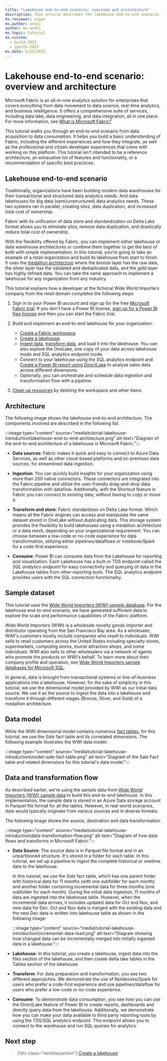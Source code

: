 ```yaml
---
title: "Lakehouse end-to-end scenario: overview and architecture"
description: This article describes the lakehouse end-to-end scenario including its architecture, the various components involved in its implementation, and the semantic model used.
ms.reviewer: sngun
ms.author: arali
author: ms-arali
ms.topic: tutorial
ms.custom:
  - build-2023
  - ignite-2023
ms.date: 5/23/2023
---
```


# Lakehouse end-to-end scenario: overview and architecture

Microsoft Fabric is an all-in-one analytics solution for enterprises that covers everything from data movement to data science, real-time analytics, and business intelligence. It offers a comprehensive suite of services, including data lake, data engineering, and data integration, all in one place. For more information, see [What is Microsoft Fabric?](../get-started/microsoft-fabric-overview.md)

This tutorial walks you through an end-to-end scenario from data acquisition to data consumption. It helps you build a basic understanding of Fabric, including the different experiences and how they integrate, as well as the professional and citizen developer experiences that come with working on this platform. This tutorial isn't intended to be a reference architecture, an exhaustive list of features and functionality, or a recommendation of specific best practices.

## Lakehouse end-to-end scenario

Traditionally, organizations have been building modern data warehouses for their transactional and structured data analytics needs. And data lakehouses for big data (semi/unstructured) data analytics needs. These two systems ran in parallel, creating silos, data duplication, and increased total cost of ownership.

Fabric with its unification of data store and standardization on Delta Lake format allows you to eliminate silos, remove data duplication, and drastically reduce total cost of ownership.

With the flexibility offered by Fabric, you can implement either lakehouse or data warehouse architectures or combine them together to get the best of both with simple implementation. In this tutorial, you're going to take an example of a retail organization and build its lakehouse from start to finish. It uses the [medallion architecture](/azure/databricks/lakehouse/medallion) where the bronze layer has the raw data, the silver layer has the validated and deduplicated data, and the gold layer has highly refined data. You can take the same approach to implement a lakehouse for any organization from any industry.

This tutorial explains how a developer at the fictional Wide World Importers company from the retail domain completes the following steps:

1. Sign in to your Power BI account and sign up for the free [Microsoft Fabric trial](../get-started/fabric-trial.md). If you don't have a Power BI license, [sign up for a Power BI free license](https://app.fabric.microsoft.com) and then you can start the Fabric trial.

1. Build and implement an end-to-end lakehouse for your organization:

   * [Create a Fabric workspace](tutorial-lakehouse-get-started.md).
   * [Create a lakehouse](tutorial-build-lakehouse.md).
   * [Ingest data](tutorial-lakehouse-data-ingestion.md), [transform data](tutorial-lakehouse-data-preparation.md), and load it into the lakehouse. You can also explore the OneLake, one copy of your data across lakehouse mode and SQL analytics endpoint mode.
   * Connect to your lakehouse using the SQL analytics endpoint and [Create a Power BI report using DirectLake](tutorial-lakehouse-build-report.md) to analyze sales data across different dimensions.
   * Optionally, you can orchestrate and schedule data ingestion and transformation flow with a pipeline.

1. [Clean up resources](tutorial-lakehouse-clean-up.md) by deleting the workspace and other items.

## Architecture

The following image shows the lakehouse end-to-end architecture. The components involved are described in the following list.

:::image type="content" source="media\tutorial-lakehouse-introduction\lakehouse-end-to-end-architecture.png" alt-text="Diagram of the end-to-end architecture of a lakehouse in Microsoft Fabric.":::

* **Data sources**: Fabric makes it quick and easy to connect to Azure Data Services, as well as other cloud-based platforms and on-premises data sources, for streamlined data ingestion.

* **Ingestion**: You can quickly build insights for your organization using more than 200 native connectors. These connectors are integrated into the Fabric pipeline and utilize the user-friendly drag-and-drop data transformation with dataflow. Additionally, with the Shortcut feature in Fabric you can connect to existing data, without having to copy or move it.

* **Transform and store**: Fabric standardizes on Delta Lake format. Which means all the Fabric engines can access and manipulate the same dataset stored in OneLake without duplicating data. This storage system provides the flexibility to build lakehouses using a medallion architecture or a data mesh, depending on your organizational requirement. You can choose between a low-code or no-code experience for data transformation, utilizing either pipelines/dataflows or notebook/Spark for a code-first experience.

* **Consume**: Power BI can consume data from the Lakehouse for reporting and visualization. Each Lakehouse has a built-in TDS endpoint called the *SQL analytics endpoint* for easy connectivity and querying of data in the Lakehouse tables from other reporting tools. The SQL analytics endpoint provides users with the SQL connection functionality.

## Sample dataset

This tutorial uses the [Wide World Importers (WWI) sample database](/sql/samples/wide-world-importers-what-is?view=sql-server-ver16&preserve-view=true). For the lakehouse end-to-end scenario, we have generated sufficient data to explore the scale and performance capabilities of the Fabric platform.

Wide World Importers (WWI) is a wholesale novelty goods importer and distributor operating from the San Francisco Bay area. As a wholesaler, WWI's customers mostly include companies who resell to individuals. WWI sells to retail customers across the United States including specialty stores, supermarkets, computing stores, tourist attraction shops, and some individuals. WWI also sells to other wholesalers via a network of agents who promote the products on WWI's behalf. To learn more about their company profile and operation, see [Wide World Importers sample databases for Microsoft SQL](/sql/samples/wide-world-importers-what-is?view=sql-server-ver16&preserve-view=true).

In general, data is brought from transactional systems or line-of-business applications into a lakehouse. However, for the sake of simplicity in this tutorial, we use the dimensional model provided by WWI as our initial data source. We use it as the source to ingest the data into a lakehouse and transform it through different stages (Bronze, Silver, and Gold) of a medallion architecture.

## Data model

While the WWI dimensional model contains numerous [fact tables](../data-warehouse/dimensional-modeling-fact-tables.md), for this tutorial, we use the *Sale* fact table and its correlated dimensions. The following example illustrates the WWI data model:

:::image type="content" source="media\tutorial-lakehouse-introduction\model-sale-fact-table.png" alt-text="Diagram of the Sale Fact table and related dimensions for this tutorial's data model.":::

## Data and transformation flow

As described earlier, we're using the sample data from [Wide World Importers (WWI) sample data](/sql/samples/wide-world-importers-what-is?view=sql-server-ver16&preserve-view=true) to build this end-to-end lakehouse. In this implementation, the sample data is stored in an Azure Data storage account in Parquet file format for all the tables. However, in real-world scenarios, data would typically originate from various sources and in diverse formats.

The following image shows the source, destination and data transformation:

:::image type="content" source="media\tutorial-lakehouse-introduction\data-transformation-flow.png" alt-text="Diagram of how data flows and transforms in Microsoft Fabric.":::

* **Data Source**: The source data is in Parquet file format and in an unpartitioned structure. It's stored in a folder for each table. In this tutorial, we set up a pipeline to ingest the complete historical or onetime data to the lakehouse.

  In this tutorial, we use the *Sale* fact table, which has one parent folder with historical data for 11 months (with one subfolder for each month) and another folder containing incremental data for three months (one subfolder for each month). During the initial data ingestion, 11 months of data are ingested into the lakehouse table. However, when the incremental data arrives, it includes updated data for Oct and Nov, and new data for Dec. Oct and Nov data is merged with the existing data and the new Dec data is written into lakehouse table as shown in the following image:

  :::image type="content" source="media\tutorial-lakehouse-introduction\incremental-data-load.png" alt-text="Diagram showing how changed data can be incrementally merged into initially ingested data in a lakehouse.":::

* **Lakehouse**: In this tutorial, you create a lakehouse, ingest data into the files section of the lakehouse, and then create delta lake tables in the Tables section of the lakehouse.

* **Transform**: For data preparation and transformation, you see two different approaches. We demonstrate the use of Notebooks/Spark for users who prefer a code-first experience and use pipelines/dataflow for users who prefer a low-code or no-code experience.

* **Consume**: To demonstrate data consumption, you see how you can use the DirectLake feature of Power BI to create reports, dashboards and directly query data from the lakehouse. Additionally, we demonstrate how you can make your data available to third party reporting tools by using the TDS/SQL analytics endpoint. This endpoint allows you to connect to the warehouse and run SQL queries for analytics.

## Next step

> [!div class="nextstepaction"]
> [Create a lakehouse](tutorial-lakehouse-get-started.md)
